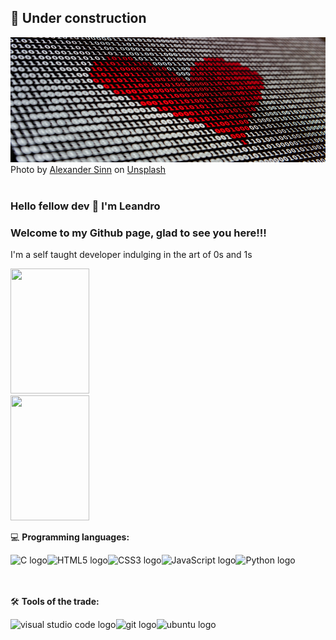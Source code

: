 ## :construction: Under construction

<img alt="zeros and ones with a heart pattern" src="binary_alexander_sinn_unplash.jpg" width="100%" height="200px"/>
Photo by <a href="https://unsplash.com/@swimstaralex?utm_source=unsplash&utm_medium=referral&utm_content=creditCopyText">Alexander Sinn</a> on <a href="https://unsplash.com/s/photos/binary-code?utm_source=unsplash&utm_medium=referral&utm_content=creditCopyText">Unsplash</a>

<br />
<br />

### Hello fellow dev 👋 I'm Leandro
### Welcome to my Github page, glad to see you here!!!

<p> I'm a self taught developer indulging in the art of 0s and 1s</p>

<img height="200em" width="50%" src="https://github-readme-stats.vercel.app/api?username=ldfracao&theme=blue-green&bg_color=0,000000,053000&text_color=FFFFFF">

<img height="200em" width="50%" src="https://github-readme-stats.vercel.app/api/top-langs/?username=ldfracao&theme=blue-green&layout=compact&exclude_repo=nand2tetris&bg_color=0,053000,095c00&text_color=FFFFFF">

:computer: **Programming languages:**

<img align="left" alt="C logo" src="https://img.icons8.com/color/48/000000/c-programming.png" /> <img align="left" alt="HTML5 logo" src="https://img.icons8.com/color/48/000000/html-5--v1.png" /> <img align="left" alt="CSS3 logo" src="https://img.icons8.com/color/48/000000/css3.png" /> <img align="left" alt="JavaScript logo" src="https://img.icons8.com/color/48/000000/javascript.png" /> <img align="left" alt="Python logo" src="https://img.icons8.com/color/48/000000/python.png" />

<br />
<br />
<br />

:hammer_and_wrench: **Tools of the trade:**

<img align="left" alt="visual studio code logo"  src="https://img.icons8.com/fluent/48/000000/visual-studio-code-2019.png" />
<a href="https://git-scm.com/" target="_blank"> <img align="left" alt="git logo"  src="https://img.icons8.com/color/48/000000/git.png"/> </a>
<img align="left" alt="ubuntu logo"  src="https://img.icons8.com/color/48/000000/ubuntu--v1.png"/>


<!--
- 🔭 I’m currently working on ...
- 🌱 I’m currently learning ...
- 👯 I’m looking to collaborate on ...
- 🤔 I’m looking for help with ...
- 💬 Ask me about ...
- 📫 How to reach me: ...
- 😄 Pronouns: ...
- ⚡ Fun fact: ...
-->
